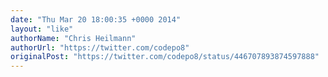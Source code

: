 ```yaml
---
date: "Thu Mar 20 18:00:35 +0000 2014"
layout: "like"
authorName: "Chris Heilmann"
authorUrl: "https://twitter.com/codepo8"
originalPost: "https://twitter.com/codepo8/status/446707893874597888"
---
```

